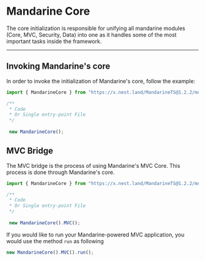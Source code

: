 # Mandarine Core
The core initialization is responsible for unifying all mandarine modules (Core, MVC, Security, Data) into one as it handles some of the most important tasks inside the framework.

----


## Invoking Mandarine's core
In order to invoke the initialization of Mandarine's core, follow the example:
```typescript
import { MandarineCore } from "https://x.nest.land/MandarineTS@1.2.2/mod.ts";

/**
 * Code
 * Or Single entry-point File
 */
 
 new MandarineCore();
```

## MVC Bridge
The MVC bridge is the process of using Mandarine's MVC Core. This process is done through Mandarine's core.
```typescript
import { MandarineCore } from "https://x.nest.land/MandarineTS@1.2.2/mod.ts";

/**
 * Code
 * Or Single entry-point File
 */
 
 new MandarineCore().MVC();
```

If you would like to run your Mandarine-powered MVC application, you would use the method `run` as following

```typescript
new MandarineCore().MVC().run();
```

